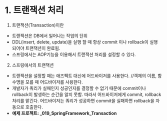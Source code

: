 # 1. 트랜잭션 처리
1. 트랜잭션(Transaction)이란
- 트랜잭션은 DB에서 일어나는 작업의 단위
- DDL(insert, delete, update)을 실행 할 때 항상 commit 이나 rollback이 실행 되어야 트랜잭션이 완료됨.
- 스프링에서는 AOP기능을 이용해서 트랜잭션 처리를 설정할 수 있다. 

2. 스프링에서의 트랜잭션 
- 트랜잭션을 설정할 때는 애즈펙트 대신에 어드바이저를 사용한다.  //객체의 이름, 함수명을 모를 때 어드바이저를 사용한다.
- 개발자가 쿼리가 실패인지 성공인지를 결정할 수 없기 때문에 commit이나 rollback이 발생하는 순간을 알지 못함. 
  따라서 어드바이저에게 commit, rollback 처리를 맡긴다. 어드바이저는 쿼리가 성공하면 commit을 실패하면 rollback을 자동으로 호출한다. 
- <b>예제 프로젝트: _019_SpringFramework_Transaction</b>

